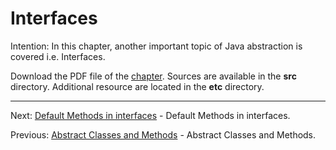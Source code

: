 # Interfaces

Intention: In this chapter, another important topic of Java abstraction is covered i.e. Interfaces.

Download the PDF file of the [chapter](chapter_24.pdf). Sources are available in the <b>src</b> directory. 
Additional resource are located in the <b>etc</b> directory.

<hr>

Next: [Default Methods in interfaces](chapter_25.md "Default Methods in interfaces") -
Default Methods in interfaces.

Previous: [Abstract Classes and Methods](chapter_23.md "Abstract Classes and Methods") -
Abstract Classes and Methods.